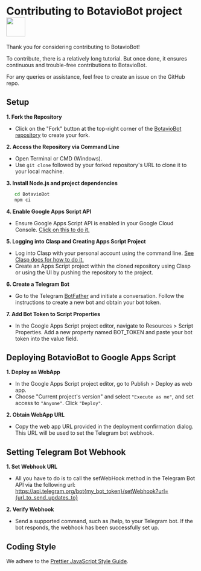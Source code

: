 # Contributing to BotavioBot project <img src="https://i.ibb.co/pXhChFY/151ac49a-3151-432c-9e3b-5f6e02108afc.png" width="50">

Thank you for considering contributing to BotavioBot!

To contribute, there is a relatively long tutorial. But once done, it ensures continuous and trouble-free contributions to BotavioBot.

For any queries or assistance, feel free to create an issue on the GitHub repo.

## Setup

**1. Fork the Repository**

- Click on the "Fork" button at the top-right corner of the [BotavioBot repository](link-to-your-repo) to create your fork.

**2. Access the Repository via Command Line**

- Open Terminal or CMD (Windows).
- Use `git clone` followed by your forked repository's URL to clone it to your local machine.

**3. Install Node.js and project dependencies**

```bash
   cd BotavioBot
   npm ci
```

**4. Enable Google Apps Script API**

- Ensure Google Apps Script API is enabled in your Google Cloud Console. [Click on this to do it.](https://script.google.com/home/usersettings)

**5. Logging into Clasp and Creating Apps Script Project**

- Log into Clasp with your personal account using the command line. [See Clasp docs for how to do it.](https://developers.google.com/apps-script/guides/clasp)
- Create an Apps Script project within the cloned repository using Clasp or using the UI by pushing the repository to the project.

**6. Create a Telegram Bot**

- Go to the Telegram [BotFather](https://telegram.me/BotFather) and initiate a conversation. Follow the instructions to create a new bot and obtain your bot token.

**7. Add Bot Token to Script Properties**

- In the Google Apps Script project editor, navigate to Resources > Script Properties. Add a new property named BOT_TOKEN and paste your bot token into the value field.

## Deploying BotavioBot to Google Apps Script

**1. Deploy as WebApp**

- In the Google Apps Script project editor, go to Publish > Deploy as web app.
- Choose "Current project's version" and select `"Execute as me"`, and set access to `"Anyone"`. Click `"Deploy"`.

**2. Obtain WebApp URL**

- Copy the web app URL provided in the deployment confirmation dialog. This URL will be used to set the Telegram bot webhook.

## Setting Telegram Bot Webhook

**1. Set Webhook URL**

- All you have to do is to call the setWebHook method in the Telegram Bot API via the following url:
https://api.telegram.org/bot{my_bot_token}/setWebhook?url={url_to_send_updates_to}

**2. Verify Webhook**

- Send a supported command, such as /help, to your Telegram bot. If the bot responds, the webhook has been successfully set up.

## Coding Style

We adhere to the [Prettier JavaScript Style Guide](https://prettier.io/docs/en/).
